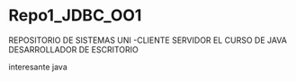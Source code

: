 # Repo1_JDBC_OO1
REPOSITORIO DE SISTEMAS UNI -CLIENTE SERVIDOR 
EL CURSO DE JAVA DESARROLLADOR DE ESCRITORIO 

interesante java